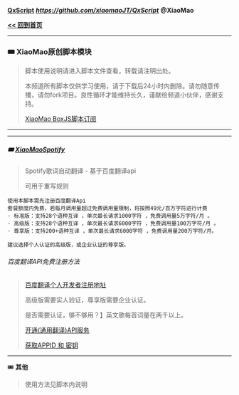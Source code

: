 **[QxScript](https://github.com/xiaomaoJT/QxScript)**   ***https://github.com/xiaomaoJT/QxScript***  **@XiaoMao**

**[<< 回到首页](https://github.com/xiaomaoJT/QxScript)** 


------


### 🎟 XiaoMao原创脚本模块

> 脚本使用说明请进入脚本文件查看，转载请注明出处。
>
> 本频道所有脚本仅供学习使用，请于下载后24小时内删除。请勿随意传播，请勿fork项目。良性循环才能维持长久，谨献给频道小伙伴，感谢支持。
>
> [XiaoMao BoxJS脚本订阅](https://raw.githubusercontent.com/xiaomaoJT/QxScript/main/rewrite/boxJS/XiaoMao.json)



------------
------------

##### 🎟  [XiaoMaoSpotify](https://raw.githubusercontent.com/xiaomaoJT/QxScript/main/rewrite/boxJS/XiaoMaoSpotify.js)
> Spotify歌词自动翻译 - 基于百度翻译api
>
> 可用于重写规则

```text
使用本脚本需先注册百度翻译Api
套餐额度内免费，若每月调用量超过免费调用量限制，将按照49元/百万字符进行计费
· 标准版：支持28个语种互译 ，单次最长请求1000字符 ，免费调用量5万字符/月 。
· 高级版：支持28个语种互译 ，单次最长请求6000字符 ，免费调用量100万字符/月 。
· 尊享版：支持200+语种互译 ，单次最长请求6000字符 ，免费调用量200万字符/月。

建议选择个人认证的高级版，或企业认证的尊享版。
```
###### 百度翻译API免费注册方法

> [百度翻译个人开发者注册地址](http://api.fanyi.baidu.com/register)
>
> 高级版需要实人验证，尊享版需要企业认证。
>
> 是否需要认证，够不够用？】英文歌每首词量在两千以上。
>
> [开通(通用翻译)API服务](http://api.fanyi.baidu.com/register)
>
> [获取APPID 和 密钥](http://api.fanyi.baidu.com/manage/developer)

------

🎟 **其他**

> 使用方法见脚本内说明
